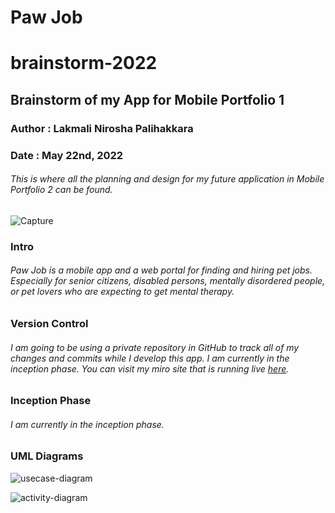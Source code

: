 # Paw Job
# brainstorm-2022
## Brainstorm of my App for Mobile Portfolio 1
### Author : Lakmali Nirosha Palihakkara
### Date : May 22nd, 2022
###### This is where all the planning and design for my future application in Mobile Portfolio 2 can be found.

![Capture](https://user-images.githubusercontent.com/106020901/170670870-46218485-8c3c-4828-808c-c0145de70c17.JPG)

### Intro
###### Paw Job is a mobile app and a web portal for finding and hiring pet jobs. Especially for senior citizens, disabled persons, mentally disordered people, or pet lovers who are expecting to get mental therapy.

### Version Control
###### I am going to be using a private repository in GitHub to track all of my changes and commits while I develop this app. I am currently in the inception phase. You can visit my miro site that is running live [here](https://miro.com/app/board/uXjVO0DTTqc=/?share_link_id=775356287196).

### Inception Phase
###### I am currently in the inception phase.

### UML Diagrams 
![usecase-diagram](https://user-images.githubusercontent.com/106020901/170670903-2db515d2-a785-47a0-99ad-8dfcd9fc5933.jpeg)

![activity-diagram](https://user-images.githubusercontent.com/106020901/169701301-2e210774-a4f8-4798-9fe0-8868f779feab.jpeg)
